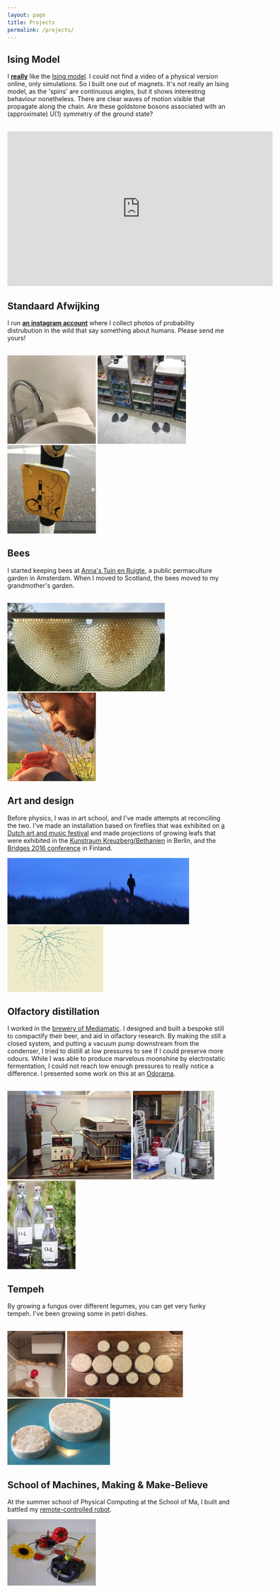 ```yaml
---
layout: page
title: Projects
permalink: /projects/
---
```

<h2> Ising Model </h2>
<p>I <a href="https://esc.fnwi.uva.nl/thesis/centraal/files/f1541951402.pdf" target="_blank"><b>really</b></a> like the <a href="https://en.wikipedia.org/wiki/Ising_model" target="_blank">Ising model</a>. I could not find a video of a physical version online, only simulations. So I built one out of magnets. It's not really an Ising model, as the 'spins' are continuous angles, but it shows interesting behaviour nonetheless. There are clear waves of motion visible that propagate along the chain. Are these goldstone bosons associated with an (approximate) U(1) symmetry of the ground state?</p><br>
<section class="bottom-1">
		<iframe width="600" height="350" src="https://www.youtube.com/embed/grGs0FSb4SM" frameborder="0" allow="accelerometer; autoplay; encrypted-media; gyroscope; picture-in-picture" allowfullscreen></iframe>
</section>

<h2> Standaard Afwijking </h2>
<p>I run <a href="https://www.instagram.com/standaardafwijking" target="_blank"><b>an instagram account</b></a> where I collect photos of probability distrubution in the wild that say something about humans. Please send me yours!
</p><br>
<section style="display: inline;">
		<img src="/assets/insta_std1.png" height="200">
</section>
<section style="display: inline;">
		<img src="/assets/insta_std2.png" height="200">
</section>
<section style="display: inline;">
		<img src="/assets/insta_std3.png" height="200">
</section><br>

<h2> Bees </h2>

<p class="">I started keeping bees at <a href="http://annastuinenruigte.nl/en/welcome/" target="_blank">Anna's Tuin en Ruigte</a>, a public permaculture garden in Amsterdam. When I moved to Scotland, the bees moved to my grandmother's garden. </p><br>
<section style="display: inline;">
		<img src="/assets/hive.png" height="200">
</section>
<section style="display: inline;" class = "bottom-3">
		<img src="/assets/bee.jpg" height="200">
</section><br>


<h2> Art and design </h2>

<p> Before physics, I was in art school, and I've made attempts at reconciling the two. I've made an installation based on fireflies that was exhibited on <a href="https://intothegreatwideopen.nl/programmaonderdeel/noctiluca"> a Dutch art and music festival</a> and made projections of growing leafs that were exhibited in the <a href="https://www.kunstraumkreuzberg.de/"> Kunstraum Kreuzberg/Bethanien</a> in Berlin, and the <a href="http://gallery.bridgesmathart.org/exhibitions/2016-bridges-conference/abel-jansma">Bridges 2016 conference</a> in Finland.</p>
<section style="display: inline;">
		<img src="/assets/fireflies_cropped.jpg" height="150">
</section>
<section style="display: inline;" class = "bottom-3">
		<img src="/assets/leafs.png" height="150">
</section><br>


<h2> Olfactory distillation </h2>
<p>I worked in the <a href="https://www.mediamatic.net/en/page/284175/distillation-101" target="_blank">brewery of Mediamatic</a>. I designed and built a bespoke still to compactify their beer, and aid in olfactory research. By making the still a closed system, and putting a vacuum pump downstream from the condenser, I tried to distill at low pressures to see if I could preserve more odours. While I was able to produce marvelous moonshine by electrostatic fermentation, I could not reach low enough pressures to really notice a difference. I presented some work on this at an <a href="https://www.mediamatic.net/en/page/367770/the-aroma-lab-edition">Odorama</a>.</p><br>
<section style="display: inline;">
		<img src="/assets/ferment.jpg" height="200">
</section>
<section style="display: inline;">
		<img src="/assets/still.jpg" height="200">
</section>
<section style="display: inline;">
		<img src="/assets/moonshine.jpg" height="200">
</section><br>


<h2> Tempeh </h2>
<p>By growing a fungus over different legumes, you can get very funky tempeh. I've been growing some in petri dishes.</p><br>
<section style="display: inline;">
		<img src="/assets/tempeh_inc.jpeg" height="150">
</section>
<section style="display: inline;">
		<img src="/assets/tempeh_set.jpeg" height="150">
</section>
<section style="display: inline;">
		<img src="/assets/tempeh_done.jpeg" height="150">
</section><br>




<h2 > School of Machines, Making & Make-Believe </h2>
<p>At the summer school of Physical Computing at the School of Ma, I built and battled my <a href="https://www.youtube.com/watch?v=NAdLcie-kP0" target="_blank">remote-controlled robot</a>. </p>
<section class="bottom-1">
		<img src="/assets/pepperhead.jpg" height="150">
</section>


